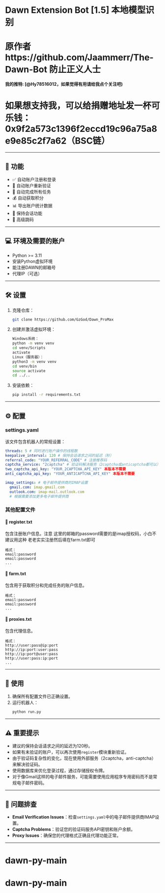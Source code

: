 # Dawn Extension Bot [1.5] 本地模型识别
# 原作者https://github.com/Jaammerr/The-Dawn-Bot 防止正义人士
**我的推特: [@Hy78516012，如果觉得有用请给我点个关注吧)**
# 如果想支持我，可以给捐赠地址发一杯可乐钱：0x9f2a573c1396f2eccd19c96a75a8e9e85c2f7a62（BSC链）

---

## 🚀 功能

- ✅ 自动账户注册和登录
- 📧 自动账户重新验证
- 🌾 自动完成所有任务
- 💰 自动获取积分
- 📊 导出账户统计数据
- 🔄 保持会话功能
- 🧩 高级跳码

---

## 💻 环境及需要的账户

- Python >= 3.11
- 安装Python虚拟环境
- 能注册DAWN的邮箱号
- 代理IP（可选）

---

## 🛠️ 设置

1. 克隆仓库：
   ```bash
   git clone https://github.com/GzGod/Dawn_ProMax
   ```
2. 创建并激活虚拟环境：
   ```bash
   Windows系统：
   python -m venv venv
   cd venv/Scripts
   activate
   Linux（服务器）：
   python3 -m venv venv
   cd venv/bin
   source activate
   cd ../..
   ```
3. 安装依赖：
   ```bash
   pip install -r requirements.txt
   ```

---

## ⚙️ 配置

### settings.yaml

该文件包含机器人的常规设置：

```yaml
threads: 5 # 同时进行账户操作的线程数
keepalive_interval: 120 # 保持会话请求之间的延迟（秒）
referral_code: "YOUR_REFERRAL_CODE" # 注册推荐码
captcha_service: "2captcha" # 验证码解决服务（2captcha或anticaptcha都可以）本版本不需要
two_captcha_api_key: "YOUR_2CAPTCHA_API_KEY" 本版本不需要
anti_captcha_api_key: "YOUR_ANTICAPTCHA_API_KEY" 本版本不需要

imap_settings: # 电子邮件提供商的IMAP设置
  gmail.com: imap.gmail.com
  outlook.com: imap-mail.outlook.com
  # 根据需要添加更多电子邮件提供商
```

### 其他配置文件

#### 📁 register.txt
包含注册账户信息。注意 这里的邮箱的password需要的是imap授权码，小白不建议用这种
老老实实注册然后填在farm.txt即可
```
格式：
email:password
email:password
...
```

#### 📁 farm.txt
包含用于获取积分和完成任务的账户信息。
```
格式：
email:password
email:password
...
```

#### 📁 proxies.txt
包含代理信息。
```
格式：
http://user:pass@ip:port
http://ip:port:user:pass
http://ip:port@user:pass
http://user:pass:ip:port
...
```

---

## 🚀 使用

1. 确保所有配置文件已正确设置。
2. 运行机器人：
   ```bash
   python run.py
   ```

---

## ⚠️ 重要提示

- 建议的保持会话请求之间的延迟为120秒。
- 如果有未验证的账户，可以再次使用`register`模块重新验证。
- 由于验证码复杂性的变化，现在使用外部服务（2captcha，anti-captcha）来解决验证码。
- 使用数据库来优化登录过程，通过存储授权令牌。
- 对于像Gmail这样的电子邮件服务，可能需要使用应用程序专用密码而不是常规电子邮件密码。

---

## 🔧 问题排查

- **Email Verification Issues**：检查`settings.yaml`中的电子邮件提供商IMAP设置。
- **Captcha Problems**：验证您的验证码服务API密钥和账户余额。
- **Proxy Issues**：确保您的代理格式正确且代理功能正常。

---
# dawn-py-main
# dawn-py-main

